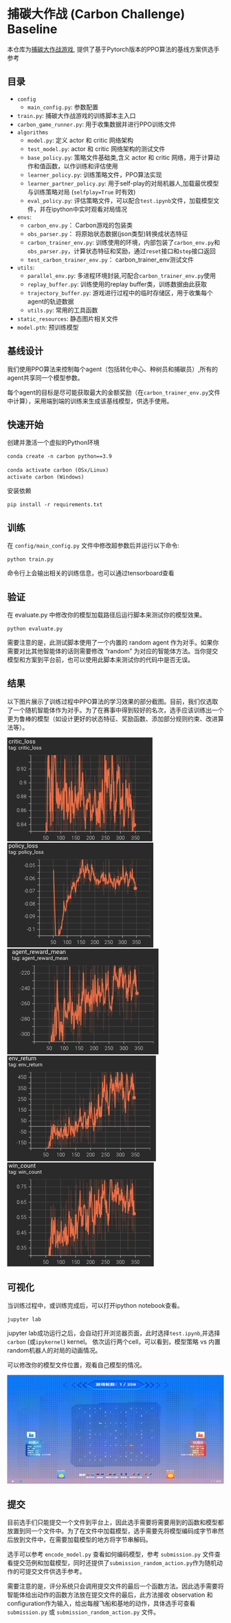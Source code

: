 # 捕碳大作战 (Carbon Challenge) Baseline

本仓库为[捕碳大作战游戏](https://github.com/moliqingwa/carbon_challenge), 提供了基于Pytorch版本的PPO算法的基线方案供选手参考

## 目录
* `config`
  * `main_config.py`: 参数配置
* `train.py`: 捕碳大作战游戏的训练脚本主入口
* `carbon_game_runner.py`: 用于收集数据并进行PPO训练文件
* `algorithms`
  * `model.py`: 定义 actor 和 critic 网络架构
  * `test_model.py`: actor 和 critic 网络架构的测试文件
  * `base_policy.py`: 策略文件基础类,含义 actor 和 critic 网络，用于计算动作和值函数，以作训练和评估使用
  * `learner_policy.py`: 训练策略文件，PPO算法实现
  * `learner_partner_policy.py`: 用于self-play的对局机器人,加载最优模型与训练策略对局 (`selfplay=True` 时有效)
  * `eval_policy.py`: 评估策略文件，可以配合`test.ipynb`文件，加载模型文件，并在ipython中实时观看对局情况
* `envs`: 
  * `carbon_env.py`： Carbon游戏的包装类
  * `obs_parser.py`： 将原始状态数据(json类型)转换成状态特征
  * `carbon_trainer_env.py`: 训练使用的环境，内部包装了`carbon_env.py`和`obs_parser.py`，计算状态特征和奖励，通过`reset`接口和`step`接口返回
  * `test_carbon_trainer_env.py`： carbon_trainer_env测试文件
* `utils`:
  * `parallel_env.py`: 多进程环境封装,可配合`carbon_trainer_env.py`使用
  * `replay_buffer.py`: 训练使用的replay buffer类，训练数据由此获取
  * `trajectory_buffer.py`: 游戏进行过程中的临时存储区，用于收集每个agent的轨迹数据
  * `utils.py`: 常用的工具函数
* `static_resources`: 静态图片相关文件
* `model.pth`: 预训练模型

## 基线设计
我们使用PPO算法来控制每个agent（包括转化中心、种树员和捕碳员）,所有的agent共享同一个模型参数。

每个agent的目标是尽可能获取最大的金额奖励（在`carbon_trainer_env.py`文件中计算），采用端到端的训练来生成该基线模型，供选手使用。

## 快速开始
创建并激活一个虚拟的Python环境
```shell
conda create -n carbon python==3.9

conda activate carbon (OSx/Linux)
activate carbon (Windows)
```

安装依赖
```shell
pip install -r requirements.txt
```

## 训练
在 `config/main_config.py` 文件中修改超参数后并运行以下命令:
```shell
python train.py
```
命令行上会输出相关的训练信息，也可以通过tensorboard查看

## 验证
在 evaluate.py 中修改你的模型加载路径后运行脚本来测试你的模型效果。
```shell
python evaluate.py
```
需要注意的是，此测试脚本使用了一个内置的 random agent 作为对手。如果你需要对比其他智能体的话则需要修改 “random” 为对应的智能体方法。当你提交模型和方案到平台前，也可以使用此脚本来测试你的代码中是否无误。

## 结果
以下图片展示了训练过程中PPO算法的学习效果的部分截图。目前，我们仅选取了一个随机智能体作为对手。为了在赛事中得到较好的名次，选手应该训练出一个更为鲁棒的模型（如设计更好的状态特征、奖励函数、添加部分规则约束、改进算法等）。

![critic_loss](static_resources/critic_loss.jpg)
![policy_loss](static_resources/policy_loss.jpg)
![agent_reward_mean](static_resources/agent_reward_mean.jpg)
![env_return](static_resources/env_return.jpg)
![win_rate](static_resources/win_rate.jpg)

## 可视化
当训练过程中，或训练完成后，可以打开ipython notebook查看。
```shell
jupyter lab
```
jupyter lab成功运行之后，会自动打开浏览器页面，此时选择`test.ipynb`,并选择`carbon` (或`ipykernel`) kernel。
依次运行两个cell，可以看到，模型策略 vs 内置random机器人的对局的动画情况。

可以修改你的模型文件位置，观看自己模型的情况。

![game](static_resources/out.gif)

## 提交
目前选手们只能提交一个文件到平台上，因此选手需要将需要用到的函数和模型都放置到同一个文件中。为了在文件中加载模型，选手需要先将模型编码成字节串然后放到文件中，在需要加载模型的地方将字节串解码。

选手可以参考 `encode_model.py` 查看如何编码模型，参考 `submission.py` 文件查看提交范例和加载模型，同时还提供了`submission_random_action.py`作为随机动作的可提交文件供选手参考。

需要注意的是，评分系统只会调用提交文件的最后一个函数方法。因此选手需要将智能体给出动作的函数方法放在提交文件的最后，此方法接收 observation 和 configuration作为输入，给出每艘飞船和基地的动作，具体选手可查看 `submission.py` 或 `submission_random_action.py` 文件。
